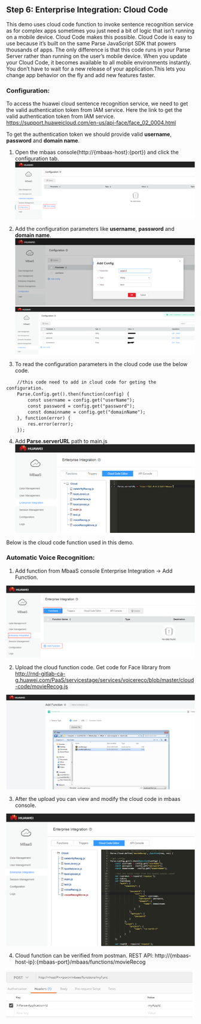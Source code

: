 ## Step 6: Enterprise  Integration: Cloud Code 

This demo uses cloud code function to invoke sentence recognition service as for complex apps sometimes you just need a bit of logic that isn’t running on a mobile device. 
Cloud Code makes this possible.
Cloud Code is easy to use because it’s built on the same Parse JavaScript SDK that powers thousands of apps.
The only difference is that this code runs in your Parse Server rather than running on the user’s mobile device.
When you update your Cloud Code, it becomes available to all mobile environments instantly.
You don’t have to wait for a new release of your application.This lets you change app behavior on the fly and add new features faster.

### Configuration:
To access the huawei cloud sentence recognition service, we need to get the valid authentication token from IAM service.
Here the link to get the valid authentication token from IAM service.
https://support.huaweicloud.com/en-us/api-face/face_02_0004.html

To get the authentication token we should provide valid **username**, **password** and **domain name**.    

1) Open the mbaas console(http://{mbaas-host}:{port}) and click the configuration tab.
 ![Alt text](./imgs/config1.png?raw=true "config")
2) Add the configuration parameters like **username**, **password** and **domain name**.
 ![Alt text](./imgs/config2.png?raw=true "config")
 ![Alt text](./imgs/config3.png?raw=true "config")
 
3) To read the configuration parameters in the cloud code use the below code.
```
    //this code need to add in cloud code for geting the configuration.
    Parse.Config.get().then(function(config) {
        const username = config.get("userName");
        const password = config.get("password");
        const domainname = config.get("domainName");
    }, function(error) {
        res.error(error);
    });

```
4) Add **Parse.serverURL** path to main.js
 ![Alt text](./imgs/main.png?raw=true "main")
 
Below is the cloud code function used in this demo.
 

### Automatic Voice Recognition:

1) Add function from MbaaS console Enterprise Integration -> Add Function.

![Alt text](./imgs/upload1.png?raw=true "upload")

2) Upload the cloud function code. Get code for Face library from http://rnd-gitlab-ca-g.huawei.com/PaaS/servicestage/services/voicereco/blob/master/cloud-code/movieRecog.js

![Alt text](./imgs/cloudCode1.png?raw=true "upload")

3) After the upload you can view and modify the cloud code in mbaas console.

![Alt text](./imgs/movierecog1.png?raw=true "upload")

4) Cloud function can be verified from postman. REST API: http://{mbaas-host-ip}:{mbaas-port}/mbaas/functions/movieRecog

![Alt text](./imgs/postmancall.png?raw=true "postmancall")


  
